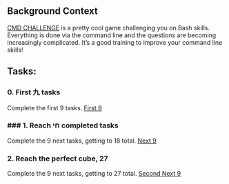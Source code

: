 
<div class="panel-body">
    <p><img src="https://s3.amazonaws.com/intranet-projects-files/holbertonschool-sysadmin_devops/324/06AChAO.png" alt="" loading="lazy" style=""></p>

<h2>Background Context</h2>

<p><a href="/rltoken/a83_NOBEtXgFr1Yqej0HYA" title="CMD CHALLENGE" target="_blank">CMD CHALLENGE</a> is a pretty cool game challenging you on Bash skills. Everything is done via the command line and the questions are becoming increasingly complicated. It’s a good training to improve your command line skills!</p>

## Tasks:

### 0. First 九 tasks
Complete the first 9 tasks.
[First 9](./0-first_9_tasks.png)

### ### 1. Reach חי completed tasks
Complete the 9 next tasks, getting to 18 total.
[Next 9](./1-next_9_tasks.png)

### 2. Reach the perfect cube, 27
Complete the 9 next tasks, getting to 27 total.
[Second Next 9](./2-next_9_tasks.png)
</div>
